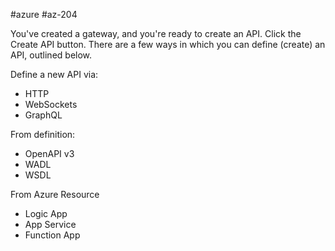 #azure #az-204 

You've created a gateway, and you're ready to create an API.
Click the Create API button.
There are a few ways in which you can define (create) an API, outlined below.

Define a new API via:
- HTTP
- WebSockets
- GraphQL

From definition:
- OpenAPI v3
- WADL
- WSDL

From Azure Resource
- Logic App
- App Service
- Function App